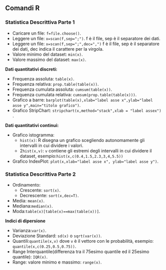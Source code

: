 ## Comandi R ### 
 ###  Statistica Descrittiva Parte 1 ###
 - Caricare un file: ```f=file.choose()```.
 - Leggere un file: ```x=scan(f,sep=";")```. f è il file, sep è il separatore dei dati.
 - Leggere un file: ```x=scan(f,sep=";",dec=",")``` f è il file, sep è il separatore dei dati, dec indica il carattere per la virgola.
 -  Valore minimo del dataset: ```min(x)```.
 -  Valore massimo del dataset: ```max(x)```.

**Dati quantitativi discreti:**
 -  Frequenza assoluta: ```table(x)```.
 -  Frequenza relativa: ```prop.table(table(x))```.
  - Frequenza cumulata assoluta: ```cumsum(table(x))```.
 - Frequenza cumulata relativa: ```cumsum(prop.table(table(x)))```.
 -  Grafico a barre: ```barplot(table(x),xlab="label asse x",ylab="label asse y",main="titolo grafico")```.
 - Grafico StripChart: ```stripchart(x,method="stack",xlab = "label assex")``` .

**Dati quantitativi continui:**
 - Grafico istogramma:  
	 -  ```hist(x)```: R disegna un grafico scegliendo autonomamente gli intervalli in cui dividere i valori.
	 - 2```hist(x,v)```: ```v``` contiene gli estremi degli intervalli in cui dividere il dataset, esempio:```hist(x,c(0.4,1.5,2.3,3,4,5.5))```
- Grafico IndexPlot: ```plot(x,xlab="label asse x", ylab="label asse y")```.

 ### Statistica Descrittiva Parte 2 ###
 - Ordinamento:
	 - Crescente: ```sort(x)```.
	 - Decrescente: ```sort(x,dec=T)```.
 - Media: ```mean(x)```.
 - Mediana:```median(x)```.
 - Moda:```table(x)[table(x)==max(table(x))]```.

**Indici di dipersione**
- Varianza:```var(x)```.
- Deviazione Standard: ```sd(x)``` o ```sqrt(var(x))```.
- Quantili:```quantile(x,v)``` dove ```v``` è il vettore con le probabilità, esempio: ```quantile(x,c(0.25,0.5,0.75))```.
- Range Interquantile(differenza tra il 75esimo quantile ed il 25esimo quantile): ```IQR(x)```.
- Range: valore minimo e massimo: ```range(x)```.
